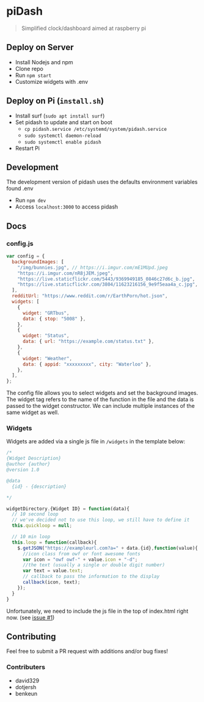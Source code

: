 # piDash

> Simplified clock/dashboard aimed at raspberry pi

## Deploy on Server

- Install Nodejs and npm
- Clone repo
- Run `npm start`
- Customize widgets with .env

## Deploy on Pi (`install.sh`)

- Install surf (`sudo apt install surf`)
- Set pidash to update and start on boot
  - `cp pidash.service /etc/systemd/system/pidash.service`
  - `sudo systemctl daemon-reload`
  - `sudo systemctl enable pidash`
- Restart Pi

## Development

The development version of pidash uses the defaults environment variables found .env

- Run `npm dev`
- Access `localhost:3000` to access pidash

## Docs

### config.js

```javascript
var config = {
  backgroundImages: [
    "/img/bunnies.jpg", // https://i.imgur.com/mE1MUpd.jpeg
    "https://i.imgur.com/nR8jJEM.jpeg",
    "https://live.staticflickr.com/5443/9369949185_0846c27d6c_b.jpg",
    "https://live.staticflickr.com/3804/11623216156_9e9f5eaa4a_c.jpg",
  ],
  redditUrl: "https://www.reddit.com/r/EarthPorn/hot.json",
  widgets: [
    {
      widget: "GRTbus",
      data: { stop: "5008" },
    },
    {
      widget: "Status",
      data: { url: "https://example.com/status.txt" },
    },
    {
      widget: "Weather",
      data: { appid: "xxxxxxxxx", city: "Waterloo" },
    },
  ],
};
```

The config file allows you to select widgets and set the background images. The widget tag refers to the name of the function in the file and the data is passed to the widget constructor. We can include multiple instances of the same widget as well.

### Widgets

Widgets are added via a single js file in `/widgets` in the template below:

```javascript
/*
{Widget Description}
@author {author}
@version 1.0

@data
  {id} - {description}

*/

widgetDirectory.{Widget ID} = function(data){
  // 10 second loop
  // we've decided not to use this loop, we still have to define it
  this.quickloop = null;

  // 10 min loop
  this.loop = function(callback){
    $.getJSON("https://exampleurl.com?a=" + data.{id},function(value){
      //icon class from owf or font awesome fonts
      var icon = "owf owf-" + value.icon + "-d";
      //the text (usually a single or double digit number)
      var text = value.text;
      // callback to pass the information to the display
      callback(icon, text);
    });
  }
}
```

Unfortunately, we need to include the js file in the top of index.html right now. (see [issue #1](https://github.com/dotjersh/pidash/issues/1#issue-399087514))

## Contributing

Feel free to submit a PR request with additions and/or bug fixes!

### Contributers

- david329
- dotjersh
- benkeun

